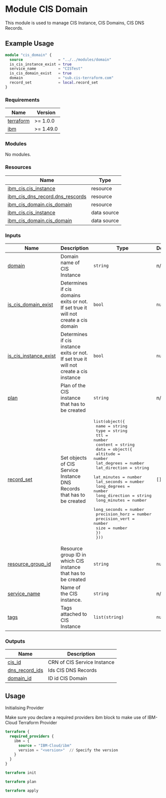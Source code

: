 # Module CIS Domain

This module is used to manage CIS Instance, CIS Domains, CIS DNS Records.

## Example Usage

```terraform
module "cis_domain" {
  source                = "../../modules/domain"
  is_cis_instance_exist = true
  service_name          = "CISTest"
  is_cis_domain_exist   = true
  domain                = "sub.cis-terraform.com"
  record_set            = local.record_set
}

```

<!-- BEGINNING OF PRE-COMMIT-TERRAFORM DOCS HOOK -->
### Requirements

| Name | Version |
|------|---------|
| <a name="requirement_terraform"></a> [terraform](#requirement\_terraform) | >= 1.0.0 |
| <a name="requirement_ibm"></a> [ibm](#requirement\_ibm) | >= 1.49.0 |

### Modules

No modules.

### Resources

| Name | Type |
|------|------|
| [ibm_cis.cis_instance](https://registry.terraform.io/providers/IBM-Cloud/ibm/latest/docs/resources/cis) | resource |
| [ibm_cis_dns_record.dns_rescords](https://registry.terraform.io/providers/IBM-Cloud/ibm/latest/docs/resources/cis_dns_record) | resource |
| [ibm_cis_domain.cis_domain](https://registry.terraform.io/providers/IBM-Cloud/ibm/latest/docs/resources/cis_domain) | resource |
| [ibm_cis.cis_instance](https://registry.terraform.io/providers/IBM-Cloud/ibm/latest/docs/data-sources/cis) | data source |
| [ibm_cis_domain.cis_domain](https://registry.terraform.io/providers/IBM-Cloud/ibm/latest/docs/data-sources/cis_domain) | data source |

### Inputs

| Name | Description | Type | Default | Required |
|------|-------------|------|---------|:--------:|
| <a name="input_domain"></a> [domain](#input\_domain) | Domain name of CIS Instance | `string` | n/a | yes |
| <a name="input_is_cis_domain_exist"></a> [is\_cis\_domain\_exist](#input\_is\_cis\_domain\_exist) | Determines if cis domains exits or not. If set true it will not create a cis domain | `bool` | `null` | no |
| <a name="input_is_cis_instance_exist"></a> [is\_cis\_instance\_exist](#input\_is\_cis\_instance\_exist) | Determines if cis instance exits or not. If set true it will not create a cis instance | `bool` | `null` | no |
| <a name="input_plan"></a> [plan](#input\_plan) | Plan of the CIS instance that has to be created | `string` | n/a | yes |
| <a name="input_record_set"></a> [record\_set](#input\_record\_set) | Set objects of CIS Service Instance DNS Records that has to be created | <pre>list(object({<br>    name    = string<br>    type    = string<br>    ttl     = number<br>    content = string<br>    data = object({<br>      altitude       = number<br>      lat_degrees    = number<br>      lat_direction  = string<br>      lat_minutes    = number<br>      lat_seconds    = number<br>      long_degrees   = number<br>      long_direction = string<br>      long_minutes   = number<br>      long_seconds   = number<br>      precision_horz = number<br>      precision_vert = number<br>      size           = number<br>    })<br>  }))</pre> | `[]` | no |
| <a name="input_resource_group_id"></a> [resource\_group\_id](#input\_resource\_group\_id) | Resource group ID in which CIS instance that has to be created | `string` | `null` | no |
| <a name="input_service_name"></a> [service\_name](#input\_service\_name) | Name of the CIS instance. | `string` | n/a | yes |
| <a name="input_tags"></a> [tags](#input\_tags) | Tags attached to CIS Instance | `list(string)` | `null` | no |

### Outputs

| Name | Description |
|------|-------------|
| <a name="output_cis_id"></a> [cis\_id](#output\_cis\_id) | CRN of CIS Service Instance |
| <a name="output_dns_record_ids"></a> [dns\_record\_ids](#output\_dns\_record\_ids) | Ids CIS DNS Records |
| <a name="output_domain_id"></a> [domain\_id](#output\_domain\_id) | ID id CIS Domain |
<!-- END OF PRE-COMMIT-TERRAFORM DOCS HOOK -->

## Usage

Initialising Provider

Make sure you declare a required providers ibm block to make use of IBM-Cloud Terraform Provider

```terraform
terraform {
  required_providers {
    ibm = {
      source = "IBM-Cloud/ibm"
      version = "<version>"  // Specify the version
    }
  }
}
```

```terraform
terraform init
```

```terraform
terraform plan
```

```terraform
terraform apply
```
